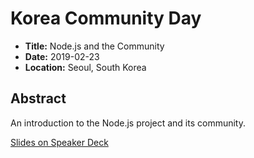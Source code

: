 # Korea Community Day

- **Title:** Node.js and the Community
- **Date:** 2019-02-23
- **Location:** Seoul, South Korea

## Abstract

An introduction to the Node.js project and its community.

[Slides on Speaker Deck](https://speakerdeck.com/wa7son/node-dot-js-and-the-community)
